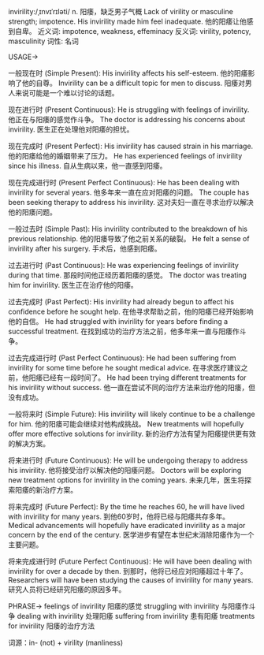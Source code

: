invirility:/ˌɪnvɪˈrɪləti/
n.
阳痿，缺乏男子气概
Lack of virility or masculine strength; impotence.
His invirility made him feel inadequate. 他的阳痿让他感到自卑。
近义词: impotence, weakness, effeminacy
反义词: virility, potency, masculinity
词性: 名词

USAGE->

一般现在时 (Simple Present):
His invirility affects his self-esteem. 他的阳痿影响了他的自尊。
Invirility can be a difficult topic for men to discuss. 阳痿对男人来说可能是一个难以讨论的话题。


现在进行时 (Present Continuous):
He is struggling with feelings of invirility. 他正在与阳痿的感觉作斗争。
The doctor is addressing his concerns about invirility. 医生正在处理他对阳痿的担忧。


现在完成时 (Present Perfect):
His invirility has caused strain in his marriage. 他的阳痿给他的婚姻带来了压力。
He has experienced feelings of invirility since his illness. 自从生病以来，他一直感到阳痿。


现在完成进行时 (Present Perfect Continuous):
He has been dealing with invirility for several years. 他多年来一直在应对阳痿的问题。
The couple has been seeking therapy to address his invirility. 这对夫妇一直在寻求治疗以解决他的阳痿问题。


一般过去时 (Simple Past):
His invirility contributed to the breakdown of his previous relationship. 他的阳痿导致了他之前关系的破裂。
He felt a sense of invirility after his surgery. 手术后，他感到阳痿。


过去进行时 (Past Continuous):
He was experiencing feelings of invirility during that time. 那段时间他正经历着阳痿的感觉。
The doctor was treating him for invirility. 医生正在治疗他的阳痿。


过去完成时 (Past Perfect):
His invirility had already begun to affect his confidence before he sought help. 在他寻求帮助之前，他的阳痿已经开始影响他的自信。
He had struggled with invirility for years before finding a successful treatment. 在找到成功的治疗方法之前，他多年来一直与阳痿作斗争。


过去完成进行时 (Past Perfect Continuous):
He had been suffering from invirility for some time before he sought medical advice. 在寻求医疗建议之前，他阳痿已经有一段时间了。
He had been trying different treatments for his invirility without success. 他一直在尝试不同的治疗方法来治疗他的阳痿，但没有成功。


一般将来时 (Simple Future):
His invirility will likely continue to be a challenge for him. 他的阳痿可能会继续对他构成挑战。
New treatments will hopefully offer more effective solutions for invirility. 新的治疗方法有望为阳痿提供更有效的解决方案。


将来进行时 (Future Continuous):
He will be undergoing therapy to address his invirility. 他将接受治疗以解决他的阳痿问题。
Doctors will be exploring new treatment options for invirility in the coming years. 未来几年，医生将探索阳痿的新治疗方案。


将来完成时 (Future Perfect):
By the time he reaches 60, he will have lived with invirility for many years. 到他60岁时，他将已经与阳痿共存多年。
Medical advancements will hopefully have eradicated invirility as a major concern by the end of the century. 医学进步有望在本世纪末消除阳痿作为一个主要问题。


将来完成进行时 (Future Perfect Continuous):
He will have been dealing with invirility for over a decade by then. 到那时，他将已经应对阳痿超过十年了。
Researchers will have been studying the causes of invirility for many years. 研究人员将已经研究阳痿的原因多年。


PHRASE->
feelings of invirility 阳痿的感觉
struggling with invirility 与阳痿作斗争
dealing with invirility 处理阳痿
suffering from invirility 患有阳痿
treatments for invirility 阳痿的治疗方法


词源：in- (not) + virility (manliness)
